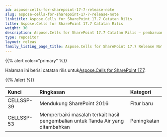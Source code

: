 ```yaml
---
id: aspose-cells-for-sharepoint-17-7-release-note
slug: aspose-cells-for-sharepoint-17-7-release-note
linktitle: Aspose.Cells for SharePoint 17.7 Catatan Rilis
title: Aspose.Cells for SharePoint 17.7 Catatan Rilis
weight: 30
description: Aspose.Cells for SharePoint 17.7 Catatan Rilis – pembaruan dan perbaikan terkini
type: repositor
layout: releas
family_listing_page_title: Aspose.Cells for SharePoint 17.7 Release Note
---
```

{{% alert color="primary" %}} 

 Halaman ini berisi catatan rilis untuk[Aspose.Cells for SharePoint 17.7](https://releases.aspose.com/cells/sharepoint/new-releases/aspose.cells-for-sharepoint-17.7/).

{{% /alert %}} 

|**Kunci**|**Ringkasan**|**Kategori**|
| :- | :- | :- |
|CELLSSP-39|Mendukung SharePoint 2016|Fitur baru|
|CELLSSP-53|Memperbaiki masalah terkait hasil pengembalian untuk Tanda Air yang ditambahkan|Peningkatan|

